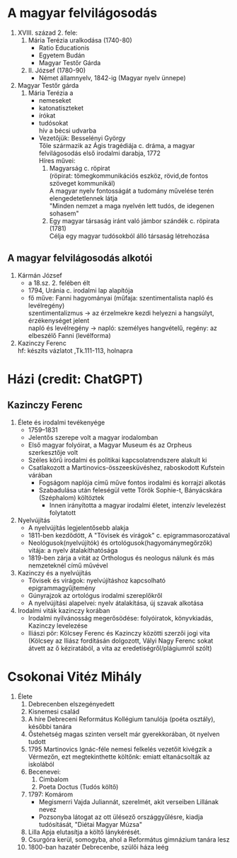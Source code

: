 # A magyar felvilágosodás  
1. XVIII. század 2. fele:  
   1. Mária Terézia uralkodása (1740-80)  
      - Ratio Educationis  
      - Egyetem Budán  
      - Magyar Testőr Gárda  
   2. II. József (1780-90)  
      - Német államnyelv, 1842-ig (Magyar nyelv ünnepe)  
2. Magyar Testőr gárda  
   1. Mária Terézia a  
      - nemeseket  
      - katonatiszteket  
      - írókat  
      - tudósokat  
	hív a bécsi udvarba  
      - Vezetőjük: Besselényi György  
	  	Tőle származik az Ágis tragédiája c. dráma, a magyar felvilágosodás első irodalmi darabja, 1772  
		Híres művei:  
		1. Magyarság c. röpirat  
      (röpirat: tömegkommunikációs eszköz, rövid,de fontos szöveget kommunikál)  
		A magyar nyelv fontosságát a tudomány művelése terén elengedetetlennek látja  
		"Minden nemzet a maga nyelvén lett tudós, de idegenen sohasem"  
		2. Egy magyar társaság iránt való jámbor szándék c. röpirata (1781)  
		Célja egy magyar tudósokból álló társaság létrehozása  
## A magyar felvilágosodás alkotói  
1. Kármán József  
   - a 18.sz. 2. felében élt  
   - 1794, Uránia c. irodalmi lap alapítója  
   - fő műve: Fanni hagyományai (műfaja: szentimentalista napló és levélregény)  
      szentimentalizmus -> az érzelmekre kezdi helyezni a hangsúlyt, érzékenységet jelent  
      napló és levélregény -> napló: személyes hangvételű, regény: az elbeszélő Fanni (levélforma)  
2. Kazinczy Ferenc  
hf: készíts vázlatot ,Tk.111-113, holnapra  
# Házi (credit: ChatGPT)  
## Kazinczy Ferenc  
1. Élete és irodalmi tevékenyége  
   - 1759–1831  
   - Jelentős szerepe volt a magyar irodalomban  
   - Első magyar folyóirat, a Magyar Museum és az Orpheus szerkesztője volt  
   - Széles körű irodalmi és politikai kapcsolatrendszere alakult ki  
   - Csatlakozott a Martinovics-összeesküvéshez, raboskodott Kufstein várában  
      - Fogságom naplója című műve fontos irodalmi és korrajzi alkotás  
      - Szabadulása után feleségül vette Török Sophie-t, Bányácskára (Széphalom) költöztek  
         - Innen irányította a magyar irodalmi életet, intenzív levelezést folytatott  
2. Nyelvújítás  
   - A nyelvújítás legjelentősebb alakja  
   - 1811-ben kezdődött, A "Tövisek és virágok" c. epigrammasorozatával  
   - Neológusok(nyelvújítók) és ortológusok(hagyománymegőrzők) vitája: a nyelv átalakíthatósága  
   - 1819-ben zárja a vitát az Orthologus és neologus nálunk és más nemzeteknél című művével  
3. Kazinczy és a nyelvújítás  
   - Tövisek és virágok: nyelvújításhoz kapcsolható epigrammagyűjtemény  
   - Gúnyrajzok az ortológus irodalmi szereplőkről  
   - A nyelvújítási alapelvei: nyelv átalakítása, új szavak alkotása  
4. Irodalmi viták kazinczy korában  
   - Irodalmi nyilvánosság megerősödése: folyóiratok, könyvkiadás, Kazinczy levelezése  
   - Iliászi pör: Kölcsey Ferenc és Kazinczy közötti szerzői jogi vita (Kölcsey az Iliász fordításán dolgozott, Vályi Nagy Ferenc sokat átvett az ő kéziratából, a vita az eredetiségről/plágiumról szólt)  
# Csokonai Vitéz Mihály  
1. Élete  
   1. Debrecenben elszegényedett  
   2. Kisnemesi család  
   3. A híre Debreceni Református Kollégium tanulója (poéta osztály), későbbi tanára  
   4. Őstehetség magas szinten verselt már gyerekkorában, öt nyelven tudott  
   5. 1795 Martinovics Ignác-féle nemesi felkelés vezetőit kivégzik a Vérmezőn, ezt megtekinthette költőnk: emiatt eltanácsolták az iskolából  
   6. Becenevei:  
      1. Cimbalom  
      2. Poeta Doctus (Tudós költő)  
   7. 1797: Komárom  
      - Megismerri Vajda Juliannát, szerelmét, akit verseiben Lillának nevez  
      - Pozsonyba látogat az ott ülésező országgyűlésre, kiadja tudósítását, "Diétai Magyar Múzsa"  
   9. Lilla Apja elutasítja a költő lánykérését.  
   10. Csurgóra kerül, somogyba, ahol a Református gimnázium tanára lesz  
   11. 1800-ban hazatér Debrecenbe, szülői háza leég  
